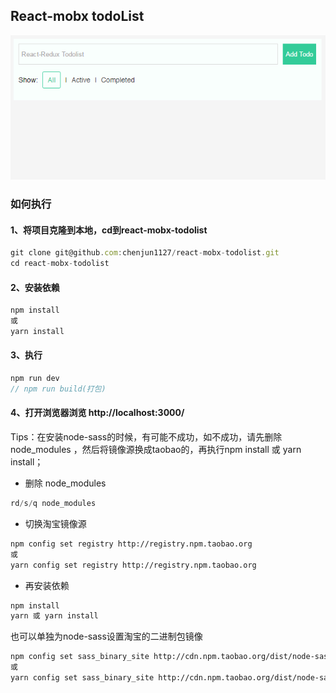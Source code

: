 ## React-mobx todoList
![首页](/pic.gif)
### 如何执行
####  1、将项目克隆到本地，cd到react-mobx-todolist
```javascript
git clone git@github.com:chenjun1127/react-mobx-todolist.git
cd react-mobx-todolist
```
#### 2、安装依赖
```javascript
npm install
或
yarn install
```
#### 3、执行
```javascript
npm run dev
// npm run build(打包)
```
#### 4、打开浏览器浏览 http://localhost:3000/

Tips：在安装node-sass的时候，有可能不成功，如不成功，请先删除 node_modules ，然后将镜像源换成taobao的，再执行npm install 或 yarn install；
* 删除 node_modules
```javascript
rd/s/q node_modules
```
* 切换淘宝镜像源
```bash
npm config set registry http://registry.npm.taobao.org
或
yarn config set registry http://registry.npm.taobao.org
```
* 再安装依赖
```bash
npm install
yarn 或 yarn install
```
也可以单独为node-sass设置淘宝的二进制包镜像
```bash
npm config set sass_binary_site http://cdn.npm.taobao.org/dist/node-sass -g
或
yarn config set sass_binary_site http://cdn.npm.taobao.org/dist/node-sass -g
```